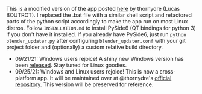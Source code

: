 This is a modified version of the app posted [here](https://devtalk.blender.org/t/easiest-way-to-build-different-branches-of-blender/20363/15) by thornydre (Lucas BOUTROT). I replaced the .bat file with a similar shell script and refactored parts of the python script accordingly to make the app run on most Linux distros. Follow `INSTALLATION.md` to install PySide6 (QT bindings for python 3) if you don't have it installed. If you already have PySide6, just run `python blender_updater.py` after configuring `blender_updater.conf` with your git project folder and (optionally) a custom relative build directory.

- 09/21/21: Windows users rejoice! A shiny new Windows version has been [released](https://github.com/thornydre/blender_updater). Stay tuned for Linux goodies.
- 09/25/21: Windows and Linux users rejoice! This is now a cross-platform app. It will be maintained over at @thornydre's [official repository](https://github.com/thornydre/blender_updater). This version will be preserved for reference.
